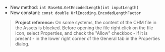 - New method: `int Base64.GetEncodedLength(int inputLength)`
- New constant: `const double UrlEncoding.EncodedLengthFactor`


> **Project reference:** On some systems, the content of the CHM file in the Assets is blocked. Before opening the file right click on the file icon, select Properties, and check the "Allow" checkbox - if it is present - in the lower right corner of the General tab in the Properties dialog.